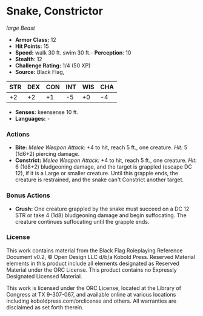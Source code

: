 # Snake, Constrictor

*large* *Beast*

- **Armor Class:** 12
- **Hit Points:** 15 
- **Speed:** walk 30 ft. swim 30 ft.- **Perception**: 10
- **Stealth**: 12
- **Challenge Rating:** 1/4 (50 XP)
- **Source:** Black Flag,

| STR | DEX | CON | INT | WIS | CHA |
| --- | --- | --- | --- | --- | --- |
| +2 | +2 | +1 | -5 | +0 | -4 |

- **Senses:** keensense 10 ft.
- **Languages:** -

### Actions

- **Bite:** _Melee Weapon Attack:_ +4 to hit, reach 5 ft., one creature. _Hit:_ 5 (1d6+2) piercing damage.
- **Constrict:** _Melee Weapon Attack:_ +4 to hit, reach 5 ft., one creature. _Hit:_ 6 (1d8+2) bludgeoning damage, and the target is grappled (escape DC 12), if it is a Large or smaller creature. Until this grapple ends, the creature is restrained, and the snake can't Constrict another target.

### Bonus Actions

- **Crush:** One creature grappled by the snake must succeed on a DC 12 STR or take 4 (1d8) bludgeoning damage and begin suffocating. The creature continues suffocating until the grapple ends.


### License

This work contains material from the Black Flag Roleplaying Reference Document v0.2, © Open Design LLC d/b/a Kobold Press. Reserved Material elements in this product include all elements designated as Reserved Material under the ORC License. This product contains no Expressly Designated Licensed Material.

This work is licensed under the ORC License, located at the Library of Congress at TX 9-307-067, and available online at various locations including koboldpress.com/orclicense and others. All warranties are disclaimed as set forth therein.
